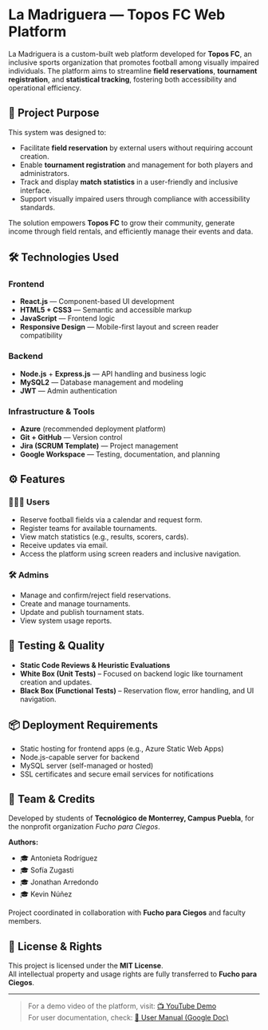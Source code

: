 # La Madriguera — Topos FC Web Platform

La Madriguera is a custom-built web platform developed for **Topos FC**, an inclusive sports organization that promotes football among visually impaired individuals. The platform aims to streamline **field reservations**, **tournament registration**, and **statistical tracking**, fostering both accessibility and operational efficiency.

## 🌟 Project Purpose

This system was designed to:
- Facilitate **field reservation** by external users without requiring account creation.
- Enable **tournament registration** and management for both players and administrators.
- Track and display **match statistics** in a user-friendly and inclusive interface.
- Support visually impaired users through compliance with accessibility standards.

The solution empowers **Topos FC** to grow their community, generate income through field rentals, and efficiently manage their events and data.

## 🛠️ Technologies Used

### Frontend
- **React.js** — Component-based UI development
- **HTML5 + CSS3** — Semantic and accessible markup
- **JavaScript** — Frontend logic
- **Responsive Design** — Mobile-first layout and screen reader compatibility

### Backend
- **Node.js** + **Express.js** — API handling and business logic
- **MySQL2** — Database management and modeling
- **JWT** — Admin authentication

### Infrastructure & Tools
- **Azure** (recommended deployment platform)
- **Git + GitHub** — Version control
- **Jira (SCRUM Template)** — Project management
- **Google Workspace** — Testing, documentation, and planning

## ⚙️ Features

### 🧑‍🤝‍🧑 Users
- Reserve football fields via a calendar and request form.
- Register teams for available tournaments.
- View match statistics (e.g., results, scorers, cards).
- Receive updates via email.
- Access the platform using screen readers and inclusive navigation.

### 🛠️ Admins
- Manage and confirm/reject field reservations.
- Create and manage tournaments.
- Update and publish tournament stats.
- View system usage reports.

## 🧪 Testing & Quality
- **Static Code Reviews & Heuristic Evaluations**
- **White Box (Unit Tests)** – Focused on backend logic like tournament creation and updates.
- **Black Box (Functional Tests)** – Reservation flow, error handling, and UI navigation.

## 📦 Deployment Requirements
- Static hosting for frontend apps (e.g., Azure Static Web Apps)
- Node.js-capable server for backend
- MySQL server (self-managed or hosted)
- SSL certificates and secure email services for notifications

## 👥 Team & Credits

Developed by students of **Tecnológico de Monterrey, Campus Puebla**, for the nonprofit organization *Fucho para Ciegos*.

**Authors:**
- 🎓 Antonieta Rodríguez
- 🎓 Sofía Zugasti
- 🎓 Jonathan Arredondo
- 🎓 Kevin Núñez

Project coordinated in collaboration with **Fucho para Ciegos** and faculty members.

## 📄 License & Rights

This project is licensed under the **MIT License**.  
All intellectual property and usage rights are fully transferred to **Fucho para Ciegos**.

---

> For a demo video of the platform, visit: [📺 YouTube Demo](https://youtu.be/3HavVey3TL4)  
> For user documentation, check: [📄 User Manual (Google Doc)](https://docs.google.com/document/d/18zNhCFMcctTiSyZoL0q4wO2Zdqqx0DuN)